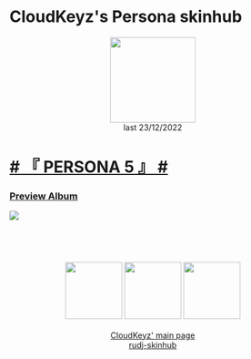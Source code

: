 # CloudKeyz's Persona skinhub
<p align="center">
<a href="https://osu.ppy.sh/users/15194624">
  <img src="https://a.ppy.sh/15194624"  
       width="150"
       height="150"></a>
<br>
last 23/12/2022
</p>

# [# 『 PERSONA 5 』 #](https://drive.google.com/file/d/1SbZTx4lG6Hdyl-wWaGgndjVo8LabVCQT/view)
### [Preview Album](https://imgur.com/a/pZBU10M)
[![](https://i.imgur.com/uGfDXRI.jpeg)](https://drive.google.com/file/d/1SbZTx4lG6Hdyl-wWaGgndjVo8LabVCQT/view)

#
<p align="center">
  <br></br>
  <a href="https://www.twitch.tv/darrius_washere">
  <img src="https://i.imgur.com/HM030lk.png" 
       width="100" 
       height="100"></a>
  <a href="https://www.youtube.com/channel/UCl8JiJnx0V17T1Je6Ge73Iw">
  <img src="https://i.imgur.com/YWbDUUy.png"  
       width="100" 
       height="100"></a>
  <a href="https://twitter.com/CloudyKeyz">
  <img src="https://i.imgur.com/PUQ5uWf.png" 
       width="100" 
       height="100"></a>
  <br></br>
  <a href="cloudkeyzMain.md">CloudKeyz' main page</a><br>
  <a href="README.md">rudj-skinhub</a>
 </p>
